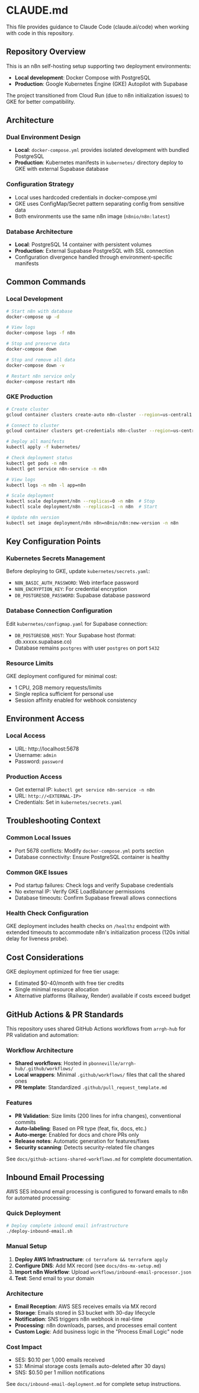 # CLAUDE.md

This file provides guidance to Claude Code (claude.ai/code) when working with code in this repository.

## Repository Overview

This is an n8n self-hosting setup supporting two deployment environments:
- **Local development**: Docker Compose with PostgreSQL
- **Production**: Google Kubernetes Engine (GKE) Autopilot with Supabase

The project transitioned from Cloud Run (due to n8n initialization issues) to GKE for better compatibility.

## Architecture

### Dual Environment Design
- **Local**: `docker-compose.yml` provides isolated development with bundled PostgreSQL
- **Production**: Kubernetes manifests in `kubernetes/` directory deploy to GKE with external Supabase database

### Configuration Strategy
- Local uses hardcoded credentials in docker-compose.yml
- GKE uses ConfigMap/Secret pattern separating config from sensitive data
- Both environments use the same n8n image (`n8nio/n8n:latest`)

### Database Architecture
- **Local**: PostgreSQL 14 container with persistent volumes
- **Production**: External Supabase PostgreSQL with SSL connection
- Configuration divergence handled through environment-specific manifests

## Common Commands

### Local Development
```bash
# Start n8n with database
docker-compose up -d

# View logs
docker-compose logs -f n8n

# Stop and preserve data
docker-compose down

# Stop and remove all data
docker-compose down -v

# Restart n8n service only
docker-compose restart n8n
```

### GKE Production
```bash
# Create cluster
gcloud container clusters create-auto n8n-cluster --region=us-central1 --release-channel=regular

# Connect to cluster
gcloud container clusters get-credentials n8n-cluster --region=us-central1

# Deploy all manifests
kubectl apply -f kubernetes/

# Check deployment status
kubectl get pods -n n8n
kubectl get service n8n-service -n n8n

# View logs
kubectl logs -n n8n -l app=n8n

# Scale deployment
kubectl scale deployment/n8n --replicas=0 -n n8n  # Stop
kubectl scale deployment/n8n --replicas=1 -n n8n  # Start

# Update n8n version
kubectl set image deployment/n8n n8n=n8nio/n8n:new-version -n n8n
```

## Key Configuration Points

### Kubernetes Secrets Management
Before deploying to GKE, update `kubernetes/secrets.yaml`:
- `N8N_BASIC_AUTH_PASSWORD`: Web interface password
- `N8N_ENCRYPTION_KEY`: For credential encryption
- `DB_POSTGRESDB_PASSWORD`: Supabase database password

### Database Connection Configuration
Edit `kubernetes/configmap.yaml` for Supabase connection:
- `DB_POSTGRESDB_HOST`: Your Supabase host (format: db.xxxxx.supabase.co)
- Database remains `postgres` with user `postgres` on port `5432`

### Resource Limits
GKE deployment configured for minimal cost:
- 1 CPU, 2GB memory requests/limits
- Single replica sufficient for personal use
- Session affinity enabled for webhook consistency

## Environment Access

### Local Access
- URL: http://localhost:5678
- Username: `admin`
- Password: `password`

### Production Access
- Get external IP: `kubectl get service n8n-service -n n8n`
- URL: `http://<EXTERNAL-IP>`
- Credentials: Set in `kubernetes/secrets.yaml`

## Troubleshooting Context

### Common Local Issues
- Port 5678 conflicts: Modify `docker-compose.yml` ports section
- Database connectivity: Ensure PostgreSQL container is healthy

### Common GKE Issues
- Pod startup failures: Check logs and verify Supabase credentials
- No external IP: Verify GKE LoadBalancer permissions
- Database timeouts: Confirm Supabase firewall allows connections

### Health Check Configuration
GKE deployment includes health checks on `/healthz` endpoint with extended timeouts to accommodate n8n's initialization process (120s initial delay for liveness probe).

## Cost Considerations

GKE deployment optimized for free tier usage:
- Estimated $0-40/month with free tier credits
- Single minimal resource allocation
- Alternative platforms (Railway, Render) available if costs exceed budget

## GitHub Actions & PR Standards

This repository uses shared GitHub Actions workflows from `arrgh-hub` for PR validation and automation:

### Workflow Architecture
- **Shared workflows**: Hosted in `pbonneville/arrgh-hub/.github/workflows/`
- **Local wrappers**: Minimal `.github/workflows/` files that call the shared ones
- **PR template**: Standardized `.github/pull_request_template.md`

### Features
- **PR Validation**: Size limits (200 lines for infra changes), conventional commits
- **Auto-labeling**: Based on PR type (feat, fix, docs, etc.)
- **Auto-merge**: Enabled for docs and chore PRs only
- **Release notes**: Automatic generation for features/fixes
- **Security scanning**: Detects security-related file changes

See `docs/github-actions-shared-workflows.md` for complete documentation.

## Inbound Email Processing

AWS SES inbound email processing is configured to forward emails to n8n for automated processing:

### Quick Deployment
```bash
# Deploy complete inbound email infrastructure
./deploy-inbound-email.sh
```

### Manual Setup
1. **Deploy AWS Infrastructure**: `cd terraform && terraform apply`
2. **Configure DNS**: Add MX record (see `docs/dns-mx-setup.md`)
3. **Import n8n Workflow**: Upload `workflows/inbound-email-processor.json`
4. **Test**: Send email to your domain

### Architecture
- **Email Reception**: AWS SES receives emails via MX record
- **Storage**: Emails stored in S3 bucket with 30-day lifecycle
- **Notification**: SNS triggers n8n webhook in real-time
- **Processing**: n8n downloads, parses, and processes email content
- **Custom Logic**: Add business logic in the "Process Email Logic" node

### Cost Impact
- SES: $0.10 per 1,000 emails received
- S3: Minimal storage costs (emails auto-deleted after 30 days)
- SNS: $0.50 per 1 million notifications

See `docs/inbound-email-deployment.md` for complete setup instructions.